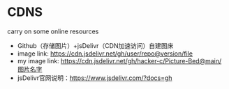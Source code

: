 # CDNS
carry on some online resources

- Github（存储图片）+jsDelivr（CDN加速访问）自建图床
- image link: https://cdn.jsdelivr.net/gh/user/repo@version/file
- my image link: https://cdn.jsdelivr.net/gh/hacker-c/Picture-Bed@main/图片名字
- jsDelivr官网说明：https://www.jsdelivr.com/?docs=gh

